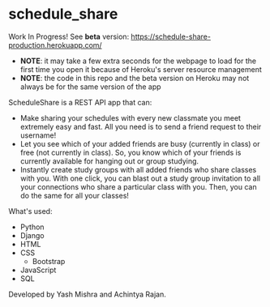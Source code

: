 # schedule_share
Work In Progress!
See **beta** version: https://schedule-share-production.herokuapp.com/
- **NOTE**: it may take a few extra seconds for the webpage to load for the first time you open it because of Heroku's server resource management
- **NOTE**: the code in this repo and the beta version on Heroku may not always be for the same version of the app

ScheduleShare is a REST API app that can:
- Make sharing your schedules with every new classmate you meet extremely easy and fast. All you need is to send a friend request to their username!
- Let you see which of your added friends are busy (currently in class) or free (not currently in class). So, you know which of your friends is currently available for hanging out or group studying.
- Instantly create study groups with all added friends who share classes with you. With one click, you can blast out a study group invitation to all your connections who share a particular class with you. Then, you can do the same for all your classes!

What's used:
- Python
- Django
- HTML
- CSS
  - Bootstrap
- JavaScript
- SQL

Developed by Yash Mishra and Achintya Rajan.
